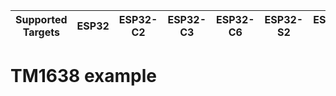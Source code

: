 | Supported Targets | ESP32 | ESP32-C2 | ESP32-C3 | ESP32-C6 | ESP32-S2 | ESP32-S3 |
| ----------------- | ----- | -------- | -------- | -------- | -------- | -------- |


# TM1638 example
